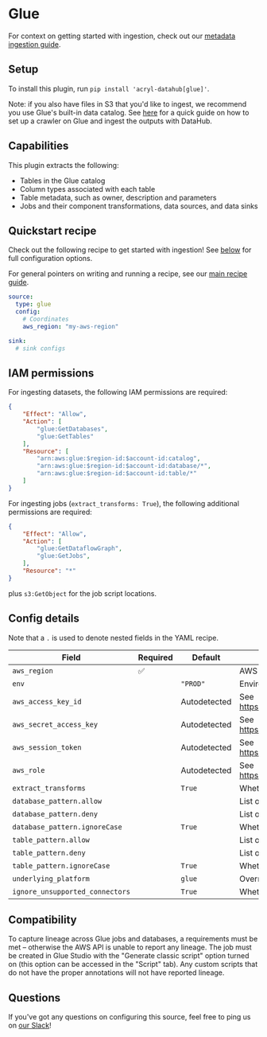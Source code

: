 # Glue

For context on getting started with ingestion, check out our [metadata ingestion guide](../README.md).

## Setup

To install this plugin, run `pip install 'acryl-datahub[glue]'`.

Note: if you also have files in S3 that you'd like to ingest, we recommend you use Glue's built-in data catalog. See [here](./s3.md) for a quick guide on how to set up a crawler on Glue and ingest the outputs with DataHub.

## Capabilities

This plugin extracts the following:

- Tables in the Glue catalog
- Column types associated with each table
- Table metadata, such as owner, description and parameters
- Jobs and their component transformations, data sources, and data sinks

## Quickstart recipe

Check out the following recipe to get started with ingestion! See [below](#config-details) for full configuration options.

For general pointers on writing and running a recipe, see our [main recipe guide](../README.md#recipes).

```yml
source:
  type: glue
  config:
    # Coordinates
    aws_region: "my-aws-region"

sink:
  # sink configs
```

## IAM permissions
For ingesting datasets, the following IAM permissions are required:
```json
{
    "Effect": "Allow",
    "Action": [
        "glue:GetDatabases",
        "glue:GetTables"
    ],
    "Resource": [
        "arn:aws:glue:$region-id:$account-id:catalog",
        "arn:aws:glue:$region-id:$account-id:database/*",
        "arn:aws:glue:$region-id:$account-id:table/*"
    ]
}
```

For ingesting jobs (`extract_transforms: True`), the following additional permissions are required:
```json
{
    "Effect": "Allow",
    "Action": [
        "glue:GetDataflowGraph",
        "glue:GetJobs",
    ],
    "Resource": "*"
}
```

plus `s3:GetObject` for the job script locations.

## Config details

Note that a `.` is used to denote nested fields in the YAML recipe.

| Field                           | Required | Default      | Description                                                                        |
| ------------------------------- | -------- | ------------ | ---------------------------------------------------------------------------------- |
| `aws_region`                    | ✅       |              | AWS region code.                                                                   |
| `env`                           |          | `"PROD"`     | Environment to use in namespace when constructing URNs.                            |
| `aws_access_key_id`             |          | Autodetected | See https://boto3.amazonaws.com/v1/documentation/api/latest/guide/credentials.html |
| `aws_secret_access_key`         |          | Autodetected | See https://boto3.amazonaws.com/v1/documentation/api/latest/guide/credentials.html |
| `aws_session_token`             |          | Autodetected | See https://boto3.amazonaws.com/v1/documentation/api/latest/guide/credentials.html |
| `aws_role`                      |          | Autodetected | See https://boto3.amazonaws.com/v1/documentation/api/latest/guide/credentials.html |
| `extract_transforms`            |          | `True`       | Whether to extract Glue transform jobs.                                            |
| `database_pattern.allow`        |          |              | List of regex patterns for databases to include in ingestion.                      |
| `database_pattern.deny`         |          |              | List of regex patterns for databases to exclude from ingestion.                    |
| `database_pattern.ignoreCase`   |          | `True`       | Whether to ignore case sensitivity during pattern matching.                        |
| `table_pattern.allow`           |          |              | List of regex patterns for tables to include in ingestion.                         |
| `table_pattern.deny`            |          |              | List of regex patterns for tables to exclude from ingestion.                       |
| `table_pattern.ignoreCase`      |          | `True`       | Whether to ignore case sensitivity during pattern matching.                        |
| `underlying_platform`           |          | `glue`       | Override for platform name. Allowed values - `glue`, `athena`                      |
| `ignore_unsupported_connectors` |          | `True`       | Whether to ignore unsupported connectors. If disabled, an error will be raised.    |

## Compatibility

To capture lineage across Glue jobs and databases, a requirements must be met – otherwise the AWS API is unable to report any lineage. The job must be created in Glue Studio with the "Generate classic script" option turned on (this option can be accessed in the "Script" tab). Any custom scripts that do not have the proper annotations will not have reported lineage.

## Questions

If you've got any questions on configuring this source, feel free to ping us on [our Slack](https://slack.datahubproject.io/)!
